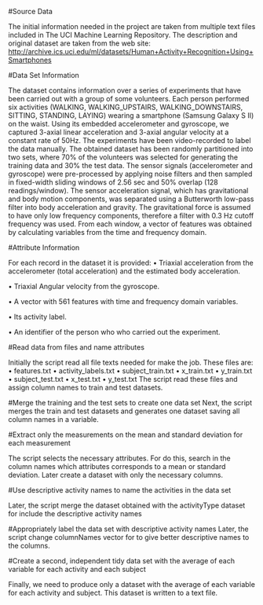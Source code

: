 #Source Data

The initial information needed in the project are taken from multiple text files included in The UCI Machine Learning Repository.
The description and original dataset are taken from the web site:
http://archive.ics.uci.edu/ml/datasets/Human+Activity+Recognition+Using+Smartphones

#Data Set Information

The dataset contains information over a series of experiments that have been carried out with a group of some volunteers. Each person performed six activities (WALKING, WALKING_UPSTAIRS, WALKING_DOWNSTAIRS, SITTING, STANDING, LAYING) wearing a smartphone (Samsung Galaxy S II) on the waist. Using its embedded accelerometer and gyroscope, we captured 3-axial linear acceleration and 3-axial angular velocity at a constant rate of 50Hz. The experiments have been video-recorded to label the data manually. The obtained dataset has been randomly partitioned into two sets, where 70% of the volunteers was selected for generating the training data and 30% the test data.
The sensor signals (accelerometer and gyroscope) were pre-processed by applying noise filters and then sampled in fixed-width sliding windows of 2.56 sec and 50% overlap (128 readings/window). The sensor acceleration signal, which has gravitational and body motion components, was separated using a Butterworth low-pass filter into body acceleration and gravity. The gravitational force is assumed to have only low frequency components, therefore a filter with 0.3 Hz cutoff frequency was used. From each window, a vector of features was obtained by calculating variables from the time and frequency domain.

#Attribute Information

For each record in the dataset it is provided:
  •	Triaxial acceleration from the accelerometer (total acceleration) and the estimated body acceleration.
  
  •	Triaxial Angular velocity from the gyroscope.
  
  •	A vector with 561 features with time and frequency domain variables.
  
  •	Its activity label.
  
  •	An identifier of the person who who carried out the experiment.

#Read data from files and name attributes

Initially the script read all file texts needed for make the job. These files are:
•	features.txt
•	activity_labels.txt
•	subject_train.txt
•	x_train.txt
•	y_train.txt
•	subject_test.txt
•	x_test.txt
•	y_test.txt
The script read these files and assign column names to train and test datasets. 

#Merge the training and the test sets to create one data set
Next, the script merges the train and test datasets and generates one dataset saving all column names in a variable.

#Extract only the measurements on the mean and standard deviation for each measurement

The script selects the necessary attributes. For do this, search in the column names which attributes corresponds to a mean or standard deviation. Later create a dataset with only the necessary columns.

#Use descriptive activity names to name the activities in the data set

Later, the script merge the dataset obtained with the activityType dataset for include the descriptive activity names

#Appropriately label the data set with descriptive activity names
Later, the script change columnNames vector for to give better descriptive names to the columns. 

#Create a second, independent tidy data set with the average of each variable for each activity and each subject

Finally, we need to produce only a dataset with the average of each variable for each activity and subject. This dataset is written to a text file.

